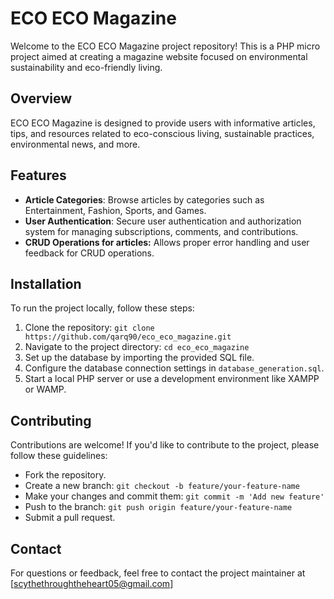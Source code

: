 # ECO ECO Magazine

Welcome to the ECO ECO Magazine project repository! This is a PHP micro project aimed at creating a magazine website focused on environmental sustainability and eco-friendly living.

## Overview

ECO ECO Magazine is designed to provide users with informative articles, tips, and resources related to eco-conscious living, sustainable practices, environmental news, and more.

## Features

- **Article Categories**: Browse articles by categories such as Entertainment, Fashion, Sports, and Games.
- **User Authentication**: Secure user authentication and authorization system for managing subscriptions, comments, and contributions.
- **CRUD Operations for articles:** Allows proper error handling and user feedback for CRUD operations.

## Installation

To run the project locally, follow these steps:

1. Clone the repository: `git clone https://github.com/qarq90/eco_eco_magazine.git`
2. Navigate to the project directory: `cd eco_eco_magazine`
3. Set up the database by importing the provided SQL file.
4. Configure the database connection settings in `database_generation.sql`.
5. Start a local PHP server or use a development environment like XAMPP or WAMP.

## Contributing

Contributions are welcome! If you'd like to contribute to the project, please follow these guidelines:

- Fork the repository.
- Create a new branch: `git checkout -b feature/your-feature-name`
- Make your changes and commit them: `git commit -m 'Add new feature'`
- Push to the branch: `git push origin feature/your-feature-name`
- Submit a pull request.

## Contact

For questions or feedback, feel free to contact the project maintainer at [scythethroughtheheart05@gmail.com]
